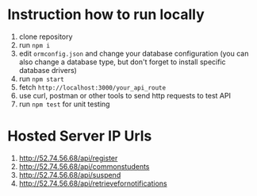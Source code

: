 # Instruction how to run locally

1. clone repository 
2. run `npm i`
3. edit `ormconfig.json` and change your database configuration (you can also change a database type, but don't forget to install specific database drivers)
4. run `npm start`
5. fetch `http://localhost:3000/your_api_route` 
6. use curl, postman or other tools to send http requests to test API
7. run `npm test` for unit testing

# Hosted Server IP Urls
1. http://52.74.56.68/api/register
2. http://52.74.56.68/api/commonstudents
3. http://52.74.56.68/api/suspend
4. http://52.74.56.68/api/retrievefornotifications

